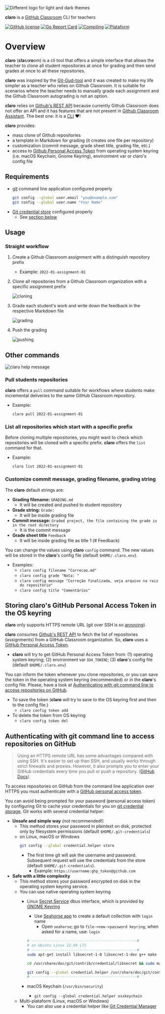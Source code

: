 <picture>
  <source media="(prefers-color-scheme: dark)" srcset="images/logo-dark.png">
  <img alt="Different logo for light and dark themes" src="images/logo.png">
</picture>

**claro** is a [GitHub Classroom](https://classroom.github.com) CLI for teachers

[![GitHub license](https://img.shields.io/badge/license-MIT-blue.svg)](LICENSE)
[![Go Report Card](https://goreportcard.com/badge/github.com/emersonmello/claro)](https://goreportcard.com/report/github.com/emersonmello/claro)
[![Compiling](https://github.com/emersonmello/claro/actions/workflows/release.yaml/badge.svg)](https://github.com/emersonmello/claro/actions/workflows/release.yaml)
[![Plataform](https://img.shields.io/badge/Download%20binaries%20for-Linux%20%7C%20macOS-lightgreen)](https://github.com/emersonmello/claro/releases/latest)
# Overview

**claro** (**cla**ss**ro**om) is a cli tool that offers a simple interface that allows the teacher to clone all student repositories at once for grading and then send grades at once to all these repositories.

**claro** was inspired by the [Git-Gud-tool](https://github.com/NikolaiMagnussen/Git-Gud-tool) and it was created to make my life simpler as a teacher who relies on Github Classroom. It is suitable for scenarios where the teacher needs to manually grade each assignment and the Github Classroom autograding is not an option. 

**claro** relies on [Github's REST API](https://docs.github.com/en/rest) because currently Github Classroom does not offer an API and it has features that are not present in [Github Classroom Assistant](https://classroom.github.com/assistant). The best one: it is a [CLI](https://clig.dev) :heart:!


**claro** provides:
- mass clone of Github repositories
- a template in Markdown for grading (it creates one file per repository)
- customization (commit message, grade sheet title, grading file, etc.)
- access to [Github Personal Access Token](https://docs.github.com/en/authentication/keeping-your-account-and-data-secure/creating-a-personal-access-token) from operating system keyring (i.e. macOS Keychain, Gnome Keyring), environment var or claro's config file

## Requirements
- [git](https://git-scm.com/docs/git) command line application configured properly
   ```bash
   git config --global user.email "you@example.com"
   git config --global user.name "Your Name"
   ```
- [Git credential store](https://git-scm.com/book/en/v2/Git-Tools-Credential-Storage) configured properly
  - See [section below](#authenticating-with-git-command-line-to-access-repositories-on-github)


## Usage

### Straight workflow

1. Create a Github Classroom assignment with a distinguish repository prefix 
   - Example: `2022-01-assignment-01`
2. Clone all repositories from a Github Classroom organization with a specific assignment prefix

    ![cloning](images/clone.gif)

3. Grade each student's work and write down the feedback in the respective Markdown file

    ![grading](images/grading.gif)

4. Push the grading

    ![pushing](images/push.gif)

## Other commands

![claro help message](images/claro.png)

### Pull students repositories

**claro** offers a `pull` command suitable for workflows where students make incremental deliveries to the same GitHub Classroom repository. 

- Example:
  ```bash
  claro pull 2022-01-assignment-01
  ```
### List all repositories which start with a specific prefix

Before cloning multiple repositories, you might want to check which repositories will be cloned with a specific prefix. **claro** offers the `list` command for that.

- Example:
  ```bash
  claro list 2022-01-assignment-01
  ```

### Customize commit message, grading filename, grading string

The **claro** default strings are:

- **Grading filename:** `GRADING.md`
  -  It will be created and pushed to student repository
- **Grade string:** `Grade: `
  - It will be inside grading file 
- **Commit message:** `Graded project, the file containing the grade is in the root directory`
  - It is the commit message
- **Grade sheet title** `Feedback`
  - It will be inside grading file as title 1 (# Feedback)

You can change the values using **claro** `config` command. The new values will be stored in the **claro**'s config file (default `$HOME/.claro.env`).
- Examples:
  - `claro config filename "Correcao.md"`
  - `claro config grade "Nota: "`
  - `claro config message "Correção finalizada, veja arquivo na raiz do repositório"`
  - `claro config title "Comentários"`

## Storing claro's GitHub Personal Access Token in the OS keyring

**claro** only supports HTTPS remote URL (git over SSH is so [annoying](https://docs.github.com/en/authentication/keeping-your-account-and-data-secure/about-authentication-to-github#authenticating-with-the-command-line)). 

**claro** consumes [Github's REST API](https://docs.github.com/en/rest) to fetch the list of repositories (assignments) from a GitHub Classroom organization. So, **claro** uses a [GitHub Personal Access Token](https://docs.github.com/en/authentication/keeping-your-account-and-data-secure/creating-a-personal-access-token).
  - **claro** will try to get GitHub Personal Access Token from: (1) operating system keyring; (2) environment var (`GH_TOKEN`); (3) **claro**'s config file (default `$HOME/.claro.env`)

You can inform the token whenever you clone repositories, or you can save the token in the operating system keyring (recommended) or in the **claro**'s config file. Please, have a look at [Authenticating with git command line to access repositories on GitHub](#authenticating-with-git-command-line-to-access-repositories-on-github).

- To save the token (**claro** will try to save to the OS keyring first and then to the config file.)
  - `claro config token add`
- To delete the token from OS keyring
  - `claro config token del`

## Authenticating with git command line to access repositories on GitHub



> Using an HTTPS remote URL has some advantages compared with using SSH. It's easier to set up than SSH, and usually works through strict firewalls and proxies. However, it also prompts you to enter your GitHub credentials every time you pull or push a repository. ([GitHub Docs](https://docs.github.com/en/get-started/getting-started-with-git/why-is-git-always-asking-for-my-password)).

To access repositories on GitHub from the command line application over HTTPS you must authenticate with a [GitHub personal access token](https://docs.github.com/en/authentication/keeping-your-account-and-data-secure/about-authentication-to-github#authenticating-with-the-command-line).

 You can avoid being prompted for your password (personal access token) by configuring Git to cache your credentials for you on [git credential storage](https://git-scm.com/book/en/v2/Git-Tools-Credential-Storage). Git works with several credential helper:

  - **Unsafe and simple way** (not recommended!)
    - This method stores your password in plaintext on disk, protected only by filesystem permissions (default `$HOME/.git-credentials`)
    - on Linux, macOS or Windows
      ```bash
      git config --global credential.helper store
      ```
      - The first time git will ask the username and password. Subsequent request will use the credentials from the store (default `$HOME/.git-credentials`). 
        - Example:
          `https://username:ghp_token@github.com`
  - **Safe with a little complexity**
    - This method stores your password encrypted on disk in the operating system keyring service. 
    - You can use native operating system keyring 
      - Linux [Secret Service](https://specifications.freedesktop.org/secret-service/latest/) dbus interface, which is provided by [GNOME Keyring](https://wiki.gnome.org/Projects/GnomeKeyring)
        - Use [Seahorse app](https://wiki.gnome.org/Apps/Seahorse) to create a default collection with `login` name
          - Open `seahorse`; go to `file->new->password keyring`; when asked for a name, use: `login` 

        ```bash
        # ------------------------------------------------#
        # on Ubuntu Linux 22.04 LTS
        # ------------------------------------------------#
        sudo apt-get install libsecret-1-0 libsecret-1-dev g++ make
    
        cd /usr/share/doc/git/contrib/credential/libsecret && sudo make
    
        git config --global credential.helper /usr/share/doc/git/contrib/credential/libsecret/git-credential-libsecret
        # ------------------------------------------------#
        ```
      -  macOS Keychain (`/usr/bin/security`)
         -  `git config --global credential.helper osxkeychain`
    - Multi-plataform (Linux, macOS or Windows)
      - You can also use a credential helper like [Git Credential Manager](https://github.com/GitCredentialManager/git-credential-manager)